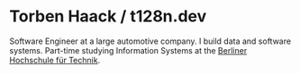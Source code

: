 # Torben Haack / t128n.dev

Software Engineer at a large automotive company. I build data and software systems.
Part-time studying Information Systems at the [Berliner Hochschule für Technik](https://bht-berlin.de/).
